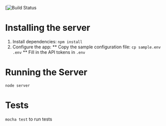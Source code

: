 [![Build Status](https://travis-ci.org/hampelm/AIGA-SMS-App.svg)

# Installing the server

1. Install dependencies: `npm install`
2. Configure the app:
** Copy the sample configuration file: `cp sample.env .env`
** Fill in the API tokens in `.env`

# Running the Server

`node server`

# Tests

`mocha test` to run tests

